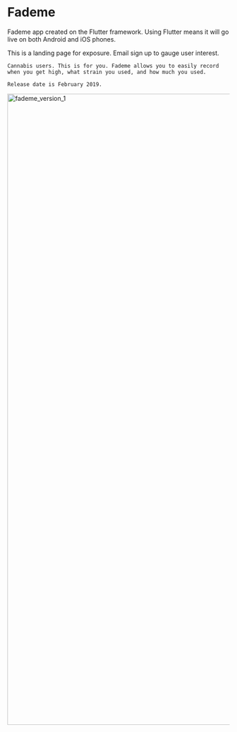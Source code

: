 # Fademe  
Fademe app created on the Flutter framework.
Using Flutter means it will go live on both Android and iOS phones.

This is a landing page for exposure. Email sign up to gauge user interest.   

```
Cannabis users. This is for you. Fademe allows you to easily record when you get high, what strain you used, and how much you used.

Release date is February 2019.
```
<img width="1432" alt="fademe_version_1" src="https://user-images.githubusercontent.com/16982271/48975021-27115d00-f01c-11e8-9947-0d25a9f2b468.png">
